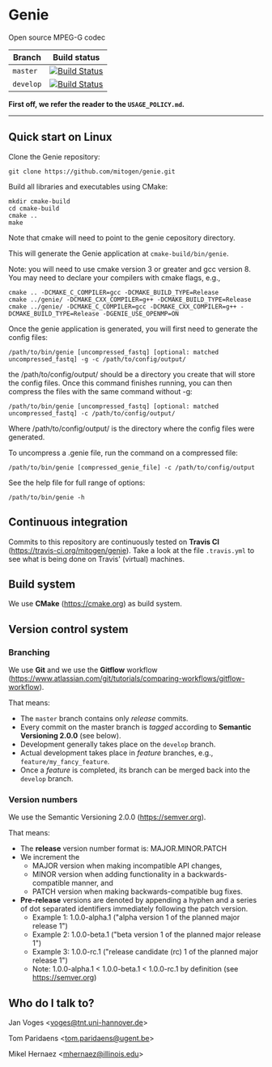 # Genie

Open source MPEG-G codec

| Branch      | Build status |
|-------------|--------------|
| ``master``  | [![Build Status](https://travis-ci.org/mitogen/genie.svg?branch=master)](https://travis-ci.org/mitogen/genie) |
| ``develop`` | [![Build Status](https://travis-ci.org/mitogen/genie.svg?branch=develop)](https://travis-ci.org/mitogen/genie) |

**First off, we refer the reader to the ``USAGE_POLICY.md``.**

---

## Quick start on Linux

Clone the Genie repository:

    git clone https://github.com/mitogen/genie.git

Build all libraries and executables using CMake:

    mkdir cmake-build
    cd cmake-build
    cmake ..
    make

Note that cmake will need to point to the genie cepository directory.

This will generate the Genie application at ``cmake-build/bin/genie``.

Note: you will need to use cmake version 3 or greater and gcc version 8. You may need to declare your compilers with cmake flags, e.g., 

    cmake .. -DCMAKE_C_COMPILER=gcc -DCMAKE_BUILD_TYPE=Release
    cmake ../genie/ -DCMAKE_CXX_COMPILER=g++ -DCMAKE_BUILD_TYPE=Release
    cmake ../genie/ -DCMAKE_C_COMPILER=gcc -DCMAKE_CXX_COMPILER=g++ -DCMAKE_BUILD_TYPE=Release -DGENIE_USE_OPENMP=ON

Once the genie application is generated, you will first need to generate the config files:

    /path/to/bin/genie [uncompressed_fastq] [optional: matched uncompressed_fastq] -g -c /path/to/config/output/

the /path/to/config/output/ should be a directory you create that will store the config files. Once this command finishes running, you can then compress the files with the same command without -g:

    /path/to/bin/genie [uncompressed_fastq] [optional: matched uncompressed_fastq] -c /path/to/config/output/

Where /path/to/config/output/ is the directory where the config files were generated.

To uncompress a .genie file, run the command on a compressed file:

    /path/to/bin/genie [compressed_genie_file] -c /path/to/config/output
    
See the help file for full range of options:

    /path/to/bin/genie -h

## Continuous integration

Commits to this repository are continuously tested on **Travis CI** (https://travis-ci.org/mitogen/genie). Take a look at the file ``.travis.yml`` to see what is being done on Travis' (virtual) machines.

## Build system

We use **CMake** (https://cmake.org) as build system.

## Version control system

### Branching

We use **Git** and we use the **Gitflow** workflow (https://www.atlassian.com/git/tutorials/comparing-workflows/gitflow-workflow).

That means:

* The ``master`` branch contains only *release* commits.
* Every commit on the master branch is *tagged* according to **Semantic Versioning 2.0.0** (see below).
* Development generally takes place on the ``develop`` branch.
* Actual development takes place in *feature* branches, e.g., ``feature/my_fancy_feature``.
* Once a *feature* is completed, its branch can be merged back into the ``develop`` branch.

### Version numbers

We use the Semantic Versioning 2.0.0 (https://semver.org).

That means:

* The **release** version number format is: MAJOR.MINOR.PATCH
* We increment the
  * MAJOR version when making incompatible API changes,
  * MINOR version when adding functionality in a backwards-compatible manner, and
  * PATCH version when making backwards-compatible bug fixes.
* **Pre-release** versions are denoted by appending a hyphen and a series of dot separated identifiers immediately following the patch version.
  * Example 1: 1.0.0-alpha.1 ("alpha version 1 of the planned major release 1")
  * Example 2: 1.0.0-beta.1 ("beta version 1 of the planned major release 1")
  * Example 3: 1.0.0-rc.1 ("release candidate (rc) 1 of the planned major release 1")
  * Note: 1.0.0-alpha.1 < 1.0.0-beta.1 < 1.0.0-rc.1 by definition (see https://semver.org)

## Who do I talk to?

Jan Voges <[voges@tnt.uni-hannover.de](mailto:voges@tnt.uni-hannover.de)>

Tom Paridaens <[tom.paridaens@ugent.be](mailto:tom.paridaens@ugent.be)>

Mikel Hernaez <[mhernaez@illinois.edu](mailto:mhernaez@illinois.edu)>
